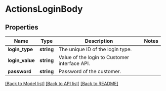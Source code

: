 # ActionsLoginBody

## Properties
Name | Type | Description | Notes
------------ | ------------- | ------------- | -------------
**login_type** | **string** | The unique ID of the login type. | 
**login_value** | **string** | Value of the login to Customer interface API. | 
**password** | **string** | Password of the customer. | 

[[Back to Model list]](../../README.md#documentation-for-models) [[Back to API list]](../../README.md#documentation-for-api-endpoints) [[Back to README]](../../README.md)

